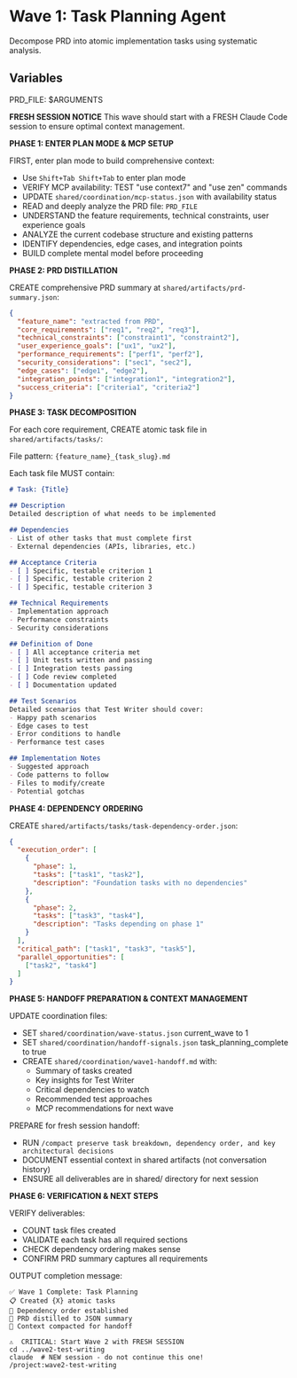 # Wave 1: Task Planning Agent

Decompose PRD into atomic implementation tasks using systematic analysis.

## Variables
PRD_FILE: $ARGUMENTS

**FRESH SESSION NOTICE**
This wave should start with a FRESH Claude Code session to ensure optimal context management.

**PHASE 1: ENTER PLAN MODE & MCP SETUP**

FIRST, enter plan mode to build comprehensive context:
- Use `Shift+Tab Shift+Tab` to enter plan mode
- VERIFY MCP availability: TEST "use context7" and "use zen" commands
- UPDATE `shared/coordination/mcp-status.json` with availability status
- READ and deeply analyze the PRD file: `PRD_FILE`
- UNDERSTAND the feature requirements, technical constraints, user experience goals
- ANALYZE the current codebase structure and existing patterns  
- IDENTIFY dependencies, edge cases, and integration points
- BUILD complete mental model before proceeding

**PHASE 2: PRD DISTILLATION**

CREATE comprehensive PRD summary at `shared/artifacts/prd-summary.json`:
```json
{
  "feature_name": "extracted from PRD",
  "core_requirements": ["req1", "req2", "req3"],
  "technical_constraints": ["constraint1", "constraint2"],
  "user_experience_goals": ["ux1", "ux2"],
  "performance_requirements": ["perf1", "perf2"],
  "security_considerations": ["sec1", "sec2"],
  "edge_cases": ["edge1", "edge2"],
  "integration_points": ["integration1", "integration2"],
  "success_criteria": ["criteria1", "criteria2"]
}
```

**PHASE 3: TASK DECOMPOSITION**

For each core requirement, CREATE atomic task file in `shared/artifacts/tasks/`:

File pattern: `{feature_name}_{task_slug}.md`

Each task file MUST contain:
```markdown
# Task: {Title}

## Description
Detailed description of what needs to be implemented

## Dependencies
- List of other tasks that must complete first
- External dependencies (APIs, libraries, etc.)

## Acceptance Criteria
- [ ] Specific, testable criterion 1
- [ ] Specific, testable criterion 2  
- [ ] Specific, testable criterion 3

## Technical Requirements
- Implementation approach
- Performance constraints
- Security considerations

## Definition of Done
- [ ] All acceptance criteria met
- [ ] Unit tests written and passing
- [ ] Integration tests passing
- [ ] Code review completed
- [ ] Documentation updated

## Test Scenarios
Detailed scenarios that Test Writer should cover:
- Happy path scenarios
- Edge cases to test
- Error conditions to handle
- Performance test cases

## Implementation Notes
- Suggested approach
- Code patterns to follow
- Files to modify/create
- Potential gotchas
```

**PHASE 4: DEPENDENCY ORDERING**

CREATE `shared/artifacts/tasks/task-dependency-order.json`:
```json
{
  "execution_order": [
    {
      "phase": 1,
      "tasks": ["task1", "task2"],
      "description": "Foundation tasks with no dependencies"
    },
    {
      "phase": 2, 
      "tasks": ["task3", "task4"],
      "description": "Tasks depending on phase 1"
    }
  ],
  "critical_path": ["task1", "task3", "task5"],
  "parallel_opportunities": [
    ["task2", "task4"]
  ]
}
```

**PHASE 5: HANDOFF PREPARATION & CONTEXT MANAGEMENT**

UPDATE coordination files:
- SET `shared/coordination/wave-status.json` current_wave to 1
- SET `shared/coordination/handoff-signals.json` task_planning_complete to true
- CREATE `shared/coordination/wave1-handoff.md` with:
  - Summary of tasks created
  - Key insights for Test Writer
  - Critical dependencies to watch
  - Recommended test approaches
  - MCP recommendations for next wave

PREPARE for fresh session handoff:
- RUN `/compact preserve task breakdown, dependency order, and key architectural decisions`
- DOCUMENT essential context in shared artifacts (not conversation history)
- ENSURE all deliverables are in shared/ directory for next session

**PHASE 6: VERIFICATION & NEXT STEPS**

VERIFY deliverables:
- COUNT task files created
- VALIDATE each task has all required sections
- CHECK dependency ordering makes sense
- CONFIRM PRD summary captures all requirements

OUTPUT completion message:
```
✅ Wave 1 Complete: Task Planning
📋 Created {X} atomic tasks
🔗 Dependency order established
📄 PRD distilled to JSON summary
🧹 Context compacted for handoff

⚠️  CRITICAL: Start Wave 2 with FRESH SESSION
cd ../wave2-test-writing
claude  # NEW session - do not continue this one!
/project:wave2-test-writing
```